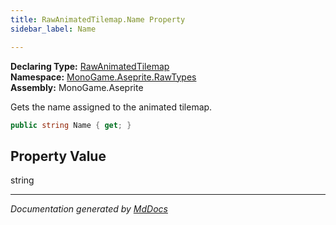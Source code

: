 ```yaml
---
title: RawAnimatedTilemap.Name Property
sidebar_label: Name

---
```


**Declaring Type:** [RawAnimatedTilemap](../)  
**Namespace:** [MonoGame.Aseprite.RawTypes](../../)  
**Assembly:** MonoGame.Aseprite

Gets the name assigned to the animated tilemap.

```csharp
public string Name { get; }
```

## Property Value

string

___

*Documentation generated by [MdDocs](https://github.com/ap0llo/mddocs)*
